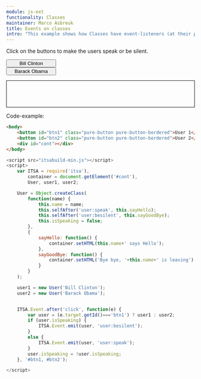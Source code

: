 ```yaml
---
module: js-ext
functionality: Classes
maintainer: Marco Asbreuk
title: Events on classes
intro: "This example shows how Classes have event-listeners (at their prototype). By default, Classes don't have event-emitter method: they need to be set up per Class, or you could emit using ITSA.Event.emit(). If we would have used the after-listener, then both instances would react on the <b>president.*</b>-events. Because we listen through the <b>selfAfter</b>-events (only for Class-instances), we make sure the instance reacts only when e.target equals itself."
---
```


<style type="text/css">
    #btn1, #btn2 {
        display: block;
        min-width: 10em;
    }
    #cont {
        border: solid 1px #000;
        padding: 1em;
        min-width: 10em;
        min-height: 3em;
        display: block;
        margin-top: 1em;
    }
</style>

Click on the buttons to make the users speak or be silent.

<button id="btn1" class="pure-button pure-button-bordered">Bill Clinton</button>
<button id="btn2" class="pure-button pure-button-bordered">Barack Obama</button>

<div id="cont"></div>


<p class="spaced">Code-example:</p>

```html
<body>
    <button id="btn1" class="pure-button pure-button-bordered">User 1</button>
    <button id="btn2" class="pure-button pure-button-bordered">User 2</button>
    <div id="cont"></div>
</body>
```

```js
<script src="itsabuild-min.js"></script>
<script>
    var ITSA = require('itsa'),
        container = document.getElement('#cont'),
        User, user1, user2;

    User = Object.createClass(
        function(name) {
            this.name = name;
            this.selfAfter('user:speak', this.sayHello);
            this.selfAfter('user:besilent', this.sayGoodBye);
            this.isSpeaking = false;
        },
        {
            sayHello: function() {
                container.setHTML(this.name+' says Hello');
            },
            sayGoodBye: function() {
                container.setHTML('Bye bye, '+this.name+' is leaving');
            }
        }
    );

    user1 = new User('Bill Clinton');
    user2 = new User('Barack Obama');


    ITSA.Event.after('click', function(e) {
        var user = (e.target.getId()==='btn1') ? user1 : user2;
        if (user.isSpeaking) {
            ITSA.Event.emit(user, 'user:besilent');
        }
        else {
            ITSA.Event.emit(user, 'user:speak');
        }
        user.isSpeaking = !user.isSpeaking;
    }, '#btn1, #btn2');

</script>
```

<script src="../../dist/itsabuild-min.js"></script>
<script>
    var ITSA = require('itsa'),
        container = document.getElement('#cont'),
        User, user1, user2;

    User = Object.createClass(
        function(name) {
            this.name = name;
            this.selfAfter('president:speak', this.sayHello);
            this.selfAfter('president:besilent', this.sayGoodBye);
            this.isSpeaking = false;
        },
        {
            sayHello: function() {
                container.setHTML(this.name+' says Hello');
            },
            sayGoodBye: function() {
                container.setHTML('Bye bye, '+this.name+' is leaving');
            }
        }
    );

    User.mergePrototypes(ITSA.Event.Emitter('president'));

    user1 = new User('Bill Clinton');
    user2 = new User('Barack Obama');

    ITSA.Event.after('click', function(e) {
        var user = (e.target.getId()==='btn1') ? user1 : user2;
        if (user.isSpeaking) {
            user.emit('besilent');
        }
        else {
            user.emit('speak');
        }
        user.isSpeaking = !user.isSpeaking;
    }, '#btn1, #btn2');

</script>
